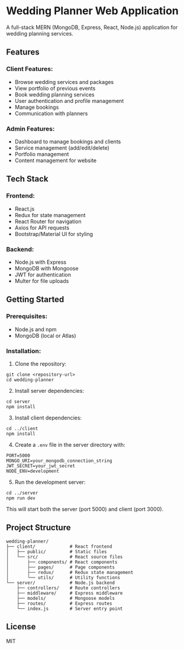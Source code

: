 # Wedding Planner Web Application

A full-stack MERN (MongoDB, Express, React, Node.js) application for wedding planning services.

## Features

### Client Features:
- Browse wedding services and packages
- View portfolio of previous events
- Book wedding planning services
- User authentication and profile management
- Manage bookings
- Communication with planners

### Admin Features:
- Dashboard to manage bookings and clients
- Service management (add/edit/delete)
- Portfolio management
- Content management for website

## Tech Stack

### Frontend:
- React.js
- Redux for state management
- React Router for navigation
- Axios for API requests
- Bootstrap/Material UI for styling

### Backend:
- Node.js with Express
- MongoDB with Mongoose
- JWT for authentication
- Multer for file uploads

## Getting Started

### Prerequisites:
- Node.js and npm
- MongoDB (local or Atlas)

### Installation:

1. Clone the repository:
```
git clone <repository-url>
cd wedding-planner
```

2. Install server dependencies:
```
cd server
npm install
```

3. Install client dependencies:
```
cd ../client
npm install
```

4. Create a `.env` file in the server directory with:
```
PORT=5000
MONGO_URI=your_mongodb_connection_string
JWT_SECRET=your_jwt_secret
NODE_ENV=development
```

5. Run the development server:
```
cd ../server
npm run dev
```
This will start both the server (port 5000) and client (port 3000).

## Project Structure

```
wedding-planner/
├── client/             # React frontend
│   ├── public/         # Static files
│   └── src/            # React source files
│       ├── components/ # React components
│       ├── pages/      # Page components
│       ├── redux/      # Redux state management
│       └── utils/      # Utility functions
└── server/             # Node.js backend
    ├── controllers/    # Route controllers
    ├── middleware/     # Express middleware
    ├── models/         # Mongoose models
    ├── routes/         # Express routes
    └── index.js        # Server entry point
```

## License

MIT 
